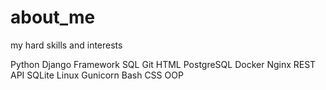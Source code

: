 # about_me
my hard skills and interests
[](https://github.com/devicons/devicon/blob/master/icons/python/python-original-wordmark.svg)

Python
Django Framework
SQL
Git
HTML
PostgreSQL
Docker
Nginx
REST API
SQLite
Linux
Gunicorn
Bash
CSS
OOP
